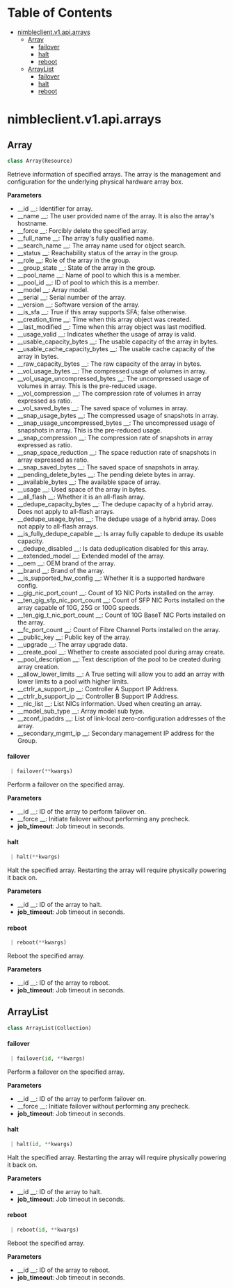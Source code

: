 # Table of Contents

* [nimbleclient.v1.api.arrays](#nimbleclient.v1.api.arrays)
  * [Array](#nimbleclient.v1.api.arrays.Array)
    * [failover](#nimbleclient.v1.api.arrays.Array.failover)
    * [halt](#nimbleclient.v1.api.arrays.Array.halt)
    * [reboot](#nimbleclient.v1.api.arrays.Array.reboot)
  * [ArrayList](#nimbleclient.v1.api.arrays.ArrayList)
    * [failover](#nimbleclient.v1.api.arrays.ArrayList.failover)
    * [halt](#nimbleclient.v1.api.arrays.ArrayList.halt)
    * [reboot](#nimbleclient.v1.api.arrays.ArrayList.reboot)

<a name="nimbleclient.v1.api.arrays"></a>
# nimbleclient.v1.api.arrays

<a name="nimbleclient.v1.api.arrays.Array"></a>
## Array

```python
class Array(Resource)
```

Retrieve information of specified arrays. The array is the management and configuration for the underlying physical hardware array box.

__Parameters__

- __id                            __: Identifier for array.
- __name                          __: The user provided name of the array. It is also the array's hostname.
- __force                         __: Forcibly delete the specified array.
- __full_name                     __: The array's fully qualified name.
- __search_name                   __: The array name used for object search.
- __status                        __: Reachability status of the array in the group.
- __role                          __: Role of the array in the group.
- __group_state                   __: State of the array in the group.
- __pool_name                     __: Name of pool to which this is a member.
- __pool_id                       __: ID of pool to which this is a member.
- __model                         __: Array model.
- __serial                        __: Serial number of the array.
- __version                       __: Software version of the array.
- __is_sfa                        __: True if this array supports SFA; false otherwise.
- __creation_time                 __: Time when this array object was created.
- __last_modified                 __: Time when this array object was last modified.
- __usage_valid                   __: Indicates whether the usage of array is valid.
- __usable_capacity_bytes         __: The usable capacity of the array in bytes.
- __usable_cache_capacity_bytes   __: The usable cache capacity of the array in bytes.
- __raw_capacity_bytes            __: The raw capacity of the array in bytes.
- __vol_usage_bytes               __: The compressed usage of volumes in array.
- __vol_usage_uncompressed_bytes  __: The uncompressed usage of volumes in array. This is the pre-reduced usage.
- __vol_compression               __: The compression rate of volumes in array expressed as ratio.
- __vol_saved_bytes               __: The saved space of volumes in array.
- __snap_usage_bytes              __: The compressed usage of snapshots in array.
- __snap_usage_uncompressed_bytes __: The uncompressed usage of snapshots in array. This is the pre-reduced usage.
- __snap_compression              __: The compression rate of snapshots in array expressed as ratio.
- __snap_space_reduction          __: The space reduction rate of snapshots in array expressed as ratio.
- __snap_saved_bytes              __: The saved space of snapshots in array.
- __pending_delete_bytes          __: The pending delete bytes in array.
- __available_bytes               __: The available space of array.
- __usage                         __: Used space of the array in bytes.
- __all_flash                     __: Whether it is an all-flash array.
- __dedupe_capacity_bytes         __: The dedupe capacity of a hybrid array. Does not apply to all-flash arrays.
- __dedupe_usage_bytes            __: The dedupe usage of a hybrid array. Does not apply to all-flash arrays.
- __is_fully_dedupe_capable       __: Is array fully capable to dedupe its usable capacity.
- __dedupe_disabled               __: Is data deduplication disabled for this array.
- __extended_model                __: Extended model of the array.
- __oem                           __: OEM brand of the array.
- __brand                         __: Brand of the array.
- __is_supported_hw_config        __: Whether it is a supported hardware config.
- __gig_nic_port_count            __: Count of 1G NIC Ports installed on the array.
- __ten_gig_sfp_nic_port_count    __: Count of SFP NIC Ports installed on the array capable of 10G, 25G or 100G speeds.
- __ten_gig_t_nic_port_count      __: Count of 10G BaseT NIC Ports installed on the array.
- __fc_port_count                 __: Count of Fibre Channel Ports installed on the array.
- __public_key                    __: Public key of the array.
- __upgrade                       __: The array upgrade data.
- __create_pool                   __: Whether to create associated pool during array create.
- __pool_description              __: Text description of the pool to be created during array creation.
- __allow_lower_limits            __: A True setting will allow you to add an array with lower limits to a pool with higher limits.
- __ctrlr_a_support_ip            __: Controller A Support IP Address.
- __ctrlr_b_support_ip            __: Controller B Support IP Address.
- __nic_list                      __: List NICs information. Used when creating an array.
- __model_sub_type                __: Array model sub type.
- __zconf_ipaddrs                 __: List of link-local zero-configuration addresses of the array.
- __secondary_mgmt_ip             __: Secondary management IP address for the Group.

<a name="nimbleclient.v1.api.arrays.Array.failover"></a>
#### failover

```python
 | failover(**kwargs)
```

Perform a failover on the specified array.

__Parameters__

- __id    __: ID of the array to perform failover on.
- __force __: Initiate failover without performing any precheck.
- __job_timeout__: Job timeout in seconds.

<a name="nimbleclient.v1.api.arrays.Array.halt"></a>
#### halt

```python
 | halt(**kwargs)
```

Halt the specified array. Restarting the array will require physically powering it back on.

__Parameters__

- __id __: ID of the array to halt.
- __job_timeout__: Job timeout in seconds.

<a name="nimbleclient.v1.api.arrays.Array.reboot"></a>
#### reboot

```python
 | reboot(**kwargs)
```

Reboot the specified array.

__Parameters__

- __id __: ID of the array to reboot.
- __job_timeout__: Job timeout in seconds.

<a name="nimbleclient.v1.api.arrays.ArrayList"></a>
## ArrayList

```python
class ArrayList(Collection)
```

<a name="nimbleclient.v1.api.arrays.ArrayList.failover"></a>
#### failover

```python
 | failover(id, **kwargs)
```

Perform a failover on the specified array.

__Parameters__

- __id    __: ID of the array to perform failover on.
- __force __: Initiate failover without performing any precheck.
- __job_timeout__: Job timeout in seconds.

<a name="nimbleclient.v1.api.arrays.ArrayList.halt"></a>
#### halt

```python
 | halt(id, **kwargs)
```

Halt the specified array. Restarting the array will require physically powering it back on.

__Parameters__

- __id __: ID of the array to halt.
- __job_timeout__: Job timeout in seconds.

<a name="nimbleclient.v1.api.arrays.ArrayList.reboot"></a>
#### reboot

```python
 | reboot(id, **kwargs)
```

Reboot the specified array.

__Parameters__

- __id __: ID of the array to reboot.
- __job_timeout__: Job timeout in seconds.


